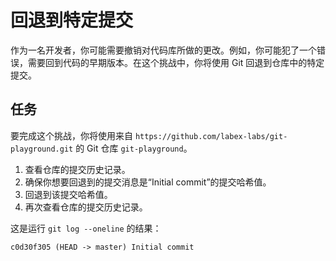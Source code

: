 # 回退到特定提交

作为一名开发者，你可能需要撤销对代码库所做的更改。例如，你可能犯了一个错误，需要回到代码的早期版本。在这个挑战中，你将使用 Git 回退到仓库中的特定提交。

## 任务

要完成这个挑战，你将使用来自 `https://github.com/labex-labs/git-playground.git` 的 Git 仓库 `git-playground`。

1. 查看仓库的提交历史记录。
2. 确保你想要回退到的提交消息是“Initial commit”的提交哈希值。
3. 回退到该提交哈希值。
4. 再次查看仓库的提交历史记录。

这是运行 `git log --oneline` 的结果：

```shell
c0d30f305 (HEAD -> master) Initial commit
```
